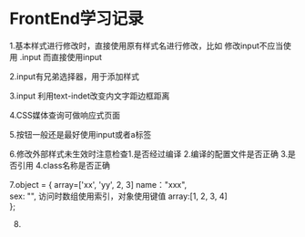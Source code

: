 # FrontEnd学习记录

1.基本样式进行修改时，直接使用原有样式名进行修改，比如 修改input不应当使用 .input 而直接使用input 

2.input有兄弟选择器，用于添加样式 

3.input 利用text-indet改变内文字距边框距离

4.CSS媒体查询可做响应式页面

5.按钮一般还是最好使用input或者a标签

6.修改外部样式未生效时注意检查1.是否经过编译 2.编译的配置文件是否正确 3.是否引用 4.class名称是否正确

7.object = {                  array=['xx', 'yy', 2, 3]
  name："xxx",     
  sex: "",                    访问时数组使用索引，对象使用键值
  array:[1, 2, 3, 4]              
};                                        

8.
